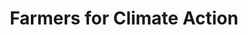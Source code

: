 ---
layout: project
title: Farmers for Climate Action
name_for_thumbnail: Farmers for<br>Climate Action
thumbnail_image: /uploads/site-image-farmers-for-climate-action.jpg
header_image: /uploads/site-image-farmers-for-climate-action.jpg
platforms: [NationBuilder, Aware]
year: 2016
roles: Frontend & backend development
web:
  domain_pretty: www.farmersforclimateaction.org.au
  launch_url: https://www.farmersforclimateaction.org.au
  images:
    - /uploads/site-web-farmers-for-climate-action.png
type: Campaign Website
category: Coded for Code Nation
tags: [Campaign Platform, Theme Dark]
type_slug: project
order: 7
---
